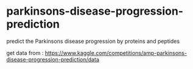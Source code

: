# parkinsons-disease-progression-prediction
predict the Parkinsons disease progression by proteins and peptides  

get data from :
https://www.kaggle.com/competitions/amp-parkinsons-disease-progression-prediction/data
